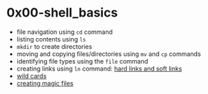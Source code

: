 # 0x00-shell_basics
  
* file navigation using `cd` command
* listing contents using `ls`
* `mkdir` to create directories
* moving and copying files/directories using `mv` and `cp` commands
* identifying file types using the `file` command
* creating links using `ln` command: [hard links and soft links](https://www.redhat.com/sysadmin/linking-linux-explained)
* [wild cards](https://tldp.org/LDP/GNU-Linux-Tools-Summary/html/x11655.htm)
* [creating magic files](https://0xpius.hashnode.dev/a-quick-guide-to-magic-files)
